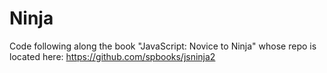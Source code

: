 # Ninja
Code following along the book "JavaScript: Novice to Ninja" whose repo is located here:
<a href="https://github.com/spbooks/jsninja2">https://github.com/spbooks/jsninja2</a>
